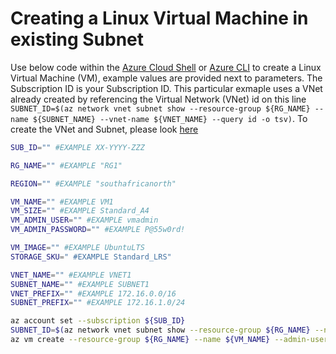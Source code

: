 # Creating a Linux Virtual Machine in existing Subnet

Use below code within the [Azure Cloud Shell](https://shell.azure.com) or [Azure CLI](https://docs.microsoft.com/en-us/cli/azure/install-azure-cli?view=azure-cli-latest) to create a Linux Virtual Machine (VM), example values are provided next to parameters. The Subscription ID is your Subscription ID. This particular exmaple uses a VNet already created by referencing the Virtual Network (VNet) id on this line `SUBNET_ID=$(az network vnet subnet show --resource-group ${RG_NAME} --name ${SUBNET_NAME} --vnet-name ${VNET_NAME} --query id -o tsv)`. To create the VNet and Subnet, please look [here](https://github.com/fskelly/flkelly-AzureCode/blob/master/azCli/network/createVNetandSubnet.md)

```bash
SUB_ID="" #EXAMPLE XX-YYYY-ZZZ

RG_NAME="" #EXAMPLE "RG1"

REGION="" #EXAMPLE "southafricanorth"

VM_NAME="" #EXAMPLE VM1
VM_SIZE="" #EXAMPLE Standard_A4
VM_ADMIN_USER="" #EXAMPLE vmadmin
VM_ADMIN_PASSWORD="" #EXAMPLE P@55w0rd!

VM_IMAGE="" #EXAMPLE UbuntuLTS
STORAGE_SKU=" #EXAMPLE Standard_LRS"

VNET_NAME="" #EXAMPLE VNET1
SUBNET_NAME="" #EXAMPLE SUBNET1
VNET_PREFIX="" #EXAMPLE 172.16.0.0/16
SUBNET_PREFIX="" #EXAMPLE 172.16.1.0/24

az account set --subscription ${SUB_ID}
SUBNET_ID=$(az network vnet subnet show --resource-group ${RG_NAME} --name ${SUBNET_NAME} --vnet-name ${VNET_NAME} --query id -o tsv)
az vm create --resource-group ${RG_NAME} --name ${VM_NAME} --admin-username ${VM_ADMIN_USER} --admin-password ${VM_ADMIN_PASSWORD} --image ${VM_IMAGE}  --storage-sku ${STORAGE_SKU} --subnet ${SUBNET_ID} --location ${REGION}
```